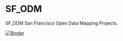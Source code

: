 # SF_ODM
SF_ODM
San Francisco Open Data Mapping Projects. 

[![Binder](https://mybinder.org/badge_logo.svg)](https://mybinder.org/v2/gh/Averysaurus/SF_ODM/master)
